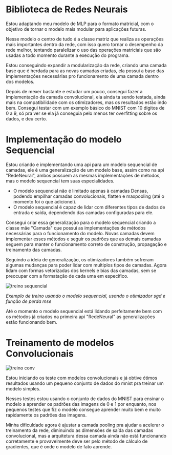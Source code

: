 # Biblioteca de Redes Neurais

Estou adaptando meu modelo de MLP para o formato matricial, com o objetivo de tornar o modelo mais modular para aplicações futuras.

Nesse modelo o centro de tudo é a classe matriz que realiza as operações mais importantes dentro da rede, com isso quero tornar o desempenho
da rede melhor, tentando paralelizar o uso das operações matriciais que são usadas a todo momento durante a execução do programa.

Estou conseguindo expandir a modularização da rede, criando uma camada base que é herdada para as novas camadas criadas, ela possui a base das 
implementações necessárias pro funcionamento de uma camada dentro dos modelos.

Depois de mexer bastante e estudar um pouco, consegui fazer a implementação da camada convolucional, ela ainda ta sendo testada, ainda mais na 
compatibilidade com os otimizadores, mas os resultados estão indo bem. Consegui testar com um exemplo básico do MNIST com 10 digitos de 0 a 9, só
pra ver se ela já conseguia pelo menos ter overfitting sobre os dados, e deu certo.

# Implementação do modelo Sequencial

Estou criando e implementando uma api para um modelo sequencial de camadas, ele é uma generalização de um modelo base, assim como na api "RedeNeural", ambos possuem as mesmas implementações de métodos, mas o modelo sequencial tem suas especialidades.

- O modelo sequencial não é limitado apenas à camadas Densas, podendo empilhar camadas convolucionais, flatten e maxpooling (até o momento foi o que adicionei).
- O modelo sequencial é capaz de lidar com diferentes tipos de dados de entrada e saída, dependendo das camadas configuradas para ele.

Consegui criar essa generalização para o modelo sequencial criando a classe mãe "Camada" que possui as implementações de métodos necessárias para o funcionamento do modelo. Novas camadas devem implementar esses métodos e seguir os padrões que as demais camadas seguem para manter o funcionamento correto de construção, propagação e treinamento das camadas.

Seguindo a ideia de generalização, os otimizadores também sofreram algumas mudanças para poder lidar com multiplos tipos de camadas. Agora lidam com formas vetorizadas dos kernels e bias das camadas, sem se preocupar com a formatação de cada uma em especifico.

![treino sequencial](https://github.com/thag0/Biblioteca-de-Redes-Neurais/assets/91092364/7fe7881b-5f7c-4e69-a387-418705667b48)

*Exemplo de treino usando o modelo sequencial, usando o otimizador sgd e função de perda mse*

Até o momento o modelo sequencial está lidando perfeitamente bem com os métodos já criados na primeira api "RedeNeural" as generalizações estão funcionando bem. 

# Treinamento de modelos Convolucionais

![treino conv](https://github.com/thag0/Biblioteca-de-Redes-Neurais/assets/91092364/088b40d8-bf53-491e-897f-7138f1c5ea88)

Estou iniciando os teste com modelos convolucionais e já obtive ótimos resultados usando um pequeno conjunto de dados do mnist pra treinar um modelo simples.

Nesses testes estou usando o conjunto de dados do MNIST para ensinar o modelo a aprender os padrões das imagens de 0 e 1 por enquanto, nos pequenos testes que fiz o modelo consegue aprender muito bem e muito rapidamente os padrões das imagens.

Minha dificuldade agora é ajustar a camada pooling pra ajudar a acelerar o treinamento da rede, diminuindo as dimensões de saída das camadas convolucional, mas a arquitetura dessa camada ainda não está funcionando corretamente e provavelmente deve ser pelo método de cálculo de gradientes, que é onde o modelo de fato aprende.
